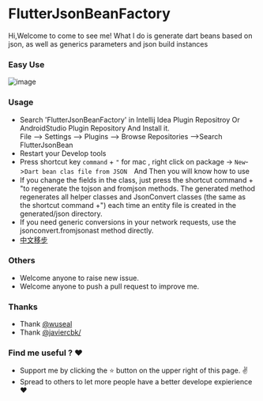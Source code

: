 
# FlutterJsonBeanFactory

Hi,Welcome to come to see me!
What I do is generate dart beans based on json, as well as generics parameters and json build instances


### Easy Use
![image](https://github.com/zhangruiyu/FlutterJsonBeanFactory/blob/master/beantojson_factory.gif)


### Usage
* Search 'FlutterJsonBeanFactory' in Intellij Idea Plugin Repositroy Or AndroidStudio Plugin Repository And Install it.</br>
    File --> Settings --> Plugins --> Browse Repositories -->Search FlutterJsonBean
* Restart your Develop tools 
* Press shortcut key `command` + `"` for mac  , right click on package -> `New`->`Dart bean clas file from JSON`　And Then you will know how to use
* If you change the fields in the class, just press the shortcut command + "to regenerate the tojson and fromjson methods. The generated method regenerates all helper classes and JsonConvert classes (the same as the shortcut command +") each time an entity file is created in the generated/json directory.
* If you need generic conversions in your network requests, use the jsonconvert.fromjsonast method directly.
* [中文移步](https://www.jianshu.com/p/14cbcbaa74b7)

### Others
* Welcome anyone to raise new issue.
* Welcome anyone to push a pull request to improve me.

### Thanks
* Thank [@wuseal](https://github.com/wuseal/JsonToKotlinClass) 
* Thank [@javiercbk/](https://github.com/javiercbk/json_to_dart) 

### Find me useful ? :heart:
* Support me by clicking the :star: button on the upper right of this page. :v:
* Spread to others to let more people have a better develope expierience :heart: